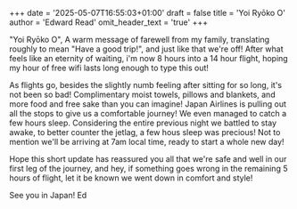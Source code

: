 +++ 
date = '2025-05-07T16:55:03+01:00' 
draft = false 
title = 'Yoi Ryōko O' 
author = 'Edward Read' 
omit_header_text = 'true' 
+++

"Yoi Ryōko O", A warm message of farewell from my family, translating roughly to mean "Have a good trip!", and just like that we're off!
After what feels like an eternity of waiting, i'm now 8 hours into a 14 hour flight, hoping my hour of free wifi lasts long enough to type this out!

As flights go, besides the slightly numb feeling after sitting for so long, it's not been so bad! Complimentary moist towels, pillows and blankets, and more food and free sake than you can imagine! Japan Airlines is pulling out all the stops to give us a comfortable journey!
We even managed to catch a few hours sleep. Considering the entire previous night we battled to stay awake, to better counter the jetlag, a few hous sleep was precious! Not to mention we'll be arriving at 7am local time, ready to start a whole new day!

Hope this short update has reassured you all that we're safe and well in our first leg of the journey, and hey, if something goes wrong in the remaining 5 hours of flight, let it be known we went down in comfort and style!

See you in Japan!
Ed
